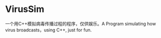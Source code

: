 # VirusSim
一个用C++模拟病毒传播过程的程序，仅供娱乐。A Program simulating how virus broadcasts，using C++, just for fun.
